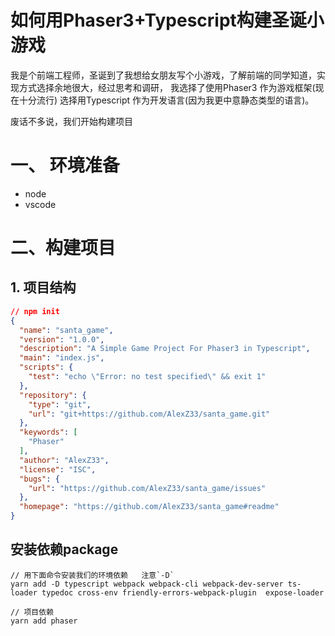 <!--
 * @Author: your name
 * @Date: 2021-12-24 10:54:54
 * @LastEditTime: 2021-12-24 17:56:14
 * @LastEditors: Please set LastEditors
 * @Description: https://github.com/jo8937/santajump
 * @FilePath: /santa_game/docs/如何用Phaser3+Typescript构建圣诞小游戏.md
-->

# 如何用Phaser3+Typescript构建圣诞小游戏

我是个前端工程师，圣诞到了我想给女朋友写个小游戏，了解前端的同学知道，实现方式选择余地很大，经过思考和调研， 我选择了使用Phaser3 作为游戏框架(现在十分流行) 选择用Typescript 作为开发语言(因为我更中意静态类型的语言)。 

废话不多说，我们开始构建项目

# 一、 环境准备

- node
- vscode


# 二、构建项目

## 1. 项目结构

```package.json
// npm init
{
  "name": "santa_game",
  "version": "1.0.0",
  "description": "A Simple Game Project For Phaser3 in Typescript",
  "main": "index.js",
  "scripts": {
    "test": "echo \"Error: no test specified\" && exit 1"
  },
  "repository": {
    "type": "git",
    "url": "git+https://github.com/AlexZ33/santa_game.git"
  },
  "keywords": [
    "Phaser"
  ],
  "author": "AlexZ33",
  "license": "ISC",
  "bugs": {
    "url": "https://github.com/AlexZ33/santa_game/issues"
  },
  "homepage": "https://github.com/AlexZ33/santa_game#readme"
}

```

## 安装依赖package


```
// 用下面命令安装我们的环境依赖   注意`-D`
yarn add -D typescript webpack webpack-cli webpack-dev-server ts-loader typedoc cross-env friendly-errors-webpack-plugin  expose-loader

// 项目依赖
yarn add phaser

```

